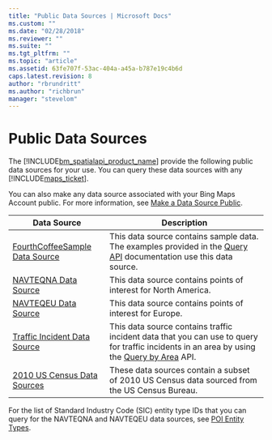 ```yaml
---
title: "Public Data Sources | Microsoft Docs"
ms.custom: ""
ms.date: "02/28/2018"
ms.reviewer: ""
ms.suite: ""
ms.tgt_pltfrm: ""
ms.topic: "article"
ms.assetid: 63fe707f-53ac-404a-a45a-b787e19c4b6d
caps.latest.revision: 8
author: "rbrundritt"
ms.author: "richbrun"
manager: "stevelom"
---
```

# Public Data Sources
The [!INCLUDE[bm_spatialapi_product_name](../articles/includes/bm-spatialapi-product-name-md.md)] provide the following public data sources for your use. You can query these data sources with any [!INCLUDE[maps_ticket](../articles/includes/maps-ticket-md.md)].  
  
 You can also make any data source associated with your Bing Maps Account public. For more information, see [Make a Data Source Public](../spatial-data-services/make-a-data-source-public.md).  
  
|Data Source|Description|  
|-----------------|-----------------|  
|[FourthCoffeeSample Data Source](../spatial-data-services/fourthcoffeesample.md)|This data source contains sample data. The examples provided in the [Query API](../spatial-data-services/query-api2.md) documentation use this data source.|  
|[NAVTEQNA Data Source](../spatial-data-services/navteqna.md)|This data source contains points of interest for North America.|  
|[NAVTEQEU Data Source](../spatial-data-services/navteqeu.md)|This data source contains points of interest for Europe.|  
|[Traffic Incident Data Source](../spatial-data-services/traffic-incident-data-source.md)|This data source contains traffic incident data that you can use to query for traffic incidents in an area by using the [Query by Area](../spatial-data-services/query-by-area.md) API.|  
|[2010 US Census Data Sources](../spatial-data-services/2010-us-census-data-sources.md)|These data sources contain a subset of 2010 US Census data sourced from the US Census Bureau.|  
  
 For the list of Standard Industry Code (SIC) entity type IDs that you can query for the NAVTEQNA and NAVTEQEU data sources, see [POI Entity Types](../spatial-data-services/poi-entity-types.md).